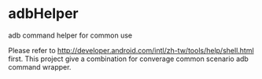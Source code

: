 # adbHelper
adb command helper for common use

Please refer to http://developer.android.com/intl/zh-tw/tools/help/shell.html first.
This project give a combination for converage common scenario adb command wrapper.

